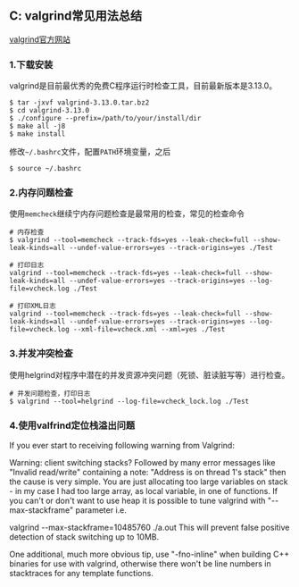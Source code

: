 ## C: valgrind常见用法总结

[valgrind官方网站](http://valgrind.org/)

### 1.下载安装

valgrind是目前最优秀的免费C程序运行时检查工具，目前最新版本是3.13.0。

```shell
$ tar -jxvf valgrind-3.13.0.tar.bz2
$ cd valgrind-3.13.0
$ ./configure --prefix=/path/to/your/install/dir
$ make all -j8
$ make install
```

修改`~/.bashrc`文件，配置`PATH`环境变量，之后

```shell
$ source ~/.bashrc
```

### 2.内存问题检查

使用`memcheck`继续宁内存问题检查是最常用的检查，常见的检查命令

```shell
# 内存检查
$ valgrind --tool=memcheck --track-fds=yes --leak-check=full --show-leak-kinds=all --undef-value-errors=yes --track-origins=yes ./Test

# 打印日志
valgrind --tool=memcheck --track-fds=yes --leak-check=full --show-leak-kinds=all --undef-value-errors=yes --track-origins=yes --log-file=vcheck.log ./Test

# 打印XML日志
valgrind --tool=memcheck --track-fds=yes --leak-check=full --show-leak-kinds=all --undef-value-errors=yes --track-origins=yes --log-file=vcheck.log --xml-file=vcheck.xml --xml=yes ./Test
```

### 3.并发冲突检查

使用helgrind对程序中潜在的并发资源冲突问题（死锁、脏读脏写等）进行检查。

```shell
# 并发问题检查，打印日志
$ valgrind --tool=helgrind --log-file=vcheck_lock.log ./Test
```

### 4.使用valfrind定位栈溢出问题

If you ever start to receiving following warning from Valgrind: 

Warning: client switching stacks?
Followed by many error messages like "Invalid read/write" containing a note: "Address  is on thread 1's stack" then the cause is very simple. You are just allocating too large variables on stack - in my case I had too large array, as local variable, in one of functions. If you can't or don't want to use heap it is possible to tune valgrind with "--max-stackframe" parameter i.e.

valgrind --max-stackframe=10485760 ./a.out
This will prevent false positive detection  of stack switching up to 10MB.

 One additional, much more obvious tip, use "-fno-inline" when building C++ binaries for use with valgrind, otherwise there won't be line numbers in stacktraces for any template functions. 